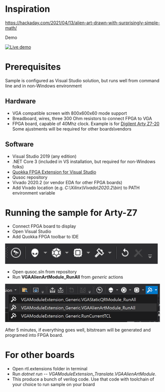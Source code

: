 # Inspiration
https://hackaday.com/2021/04/13/alien-art-drawn-with-surprisingly-simple-math/

Demo

[![Live demo](https://img.youtube.com/vi/bCANecq-3nY/0.jpg)](https://www.youtube.com/watch?v=bCANecq-3nY)

# Prerequisites

Sample is configured as Visual Studio solution, but runs well from command line and in non-Windows environment

## Hardware

* VGA compatible screen with 800x600x60 mode support
* Breadboard, wires, three 300 Ohm resistors to connect FPGA to VGA 
* FPGA board, capable of 40Mhz clock. Example is for [Digilent Arty Z7-20](https://reference.digilentinc.com/programmable-logic/arty-z7/reference-manual)
Some ajustments will be required for other boards\vendors

## Software

* Visual Studio 2019 (any edition)
* .NET Core 3 (included in VS installation, but required for non-Windows folks)
* [Quokka FPGA Extension for Visual Studio](https://marketplace.visualstudio.com/items?itemName=EvgenyMuryshkin.qe2019)
* Qusoc repository
* Vivado 2020.2 (or vendor EDA for other FPGA boards)
* Add Vivado location (e.g. *C:\Xilinx\Vivado\2020.2\bin*) to PATH environment variable


# Running the sample for Arty-Z7

* Connect FPGA board to display
* Open Visual Studio
* Add Quokka FPGA toolbar to IDE

![toolbar](https://github.com/EvgenyMuryshkin/qusoc/raw/master/tutorials/img/04%20-%20toolbar.png)
* Open qusoc.sln from repository
* Run **VGAAlienArtModule_RunAll** from *generic* actions
 
![run all](https://github.com/EvgenyMuryshkin/qusoc/raw/master/tutorials/img/04%20-%20Run%20All.png)

After 5 minutes, if everything goes well, bitstream will be generated and programed into FPGA board.

# For other boards
* Open rtl.extensions folder in terminal
* Run *dotnet run -- VGAModuleExtension_Translate.VGAAlienArtModule*. 
* This produce a bunch of verilog code. Use that code with toolchain of your choice to run sample on your board
